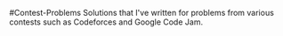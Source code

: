 #Contest-Problems
Solutions that I've written for problems from various contests such as Codeforces and Google Code Jam.

